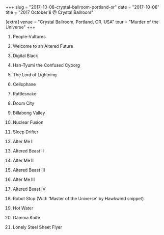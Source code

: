 +++
slug = "2017-10-08-crystal-ballroom-portland-or"
date = "2017-10-08"
title = "2017 October 8 @ Crystal Ballroom"

[extra]
venue = "Crystal Ballroom, Portland, OR, USA"
tour = "Murder of the Universe"
+++


 1. People-Vultures

 2. Welcome to an Altered Future

 3. Digital Black

 4. Han-Tyumi the Confused Cyborg

 5. The Lord of Lightning

 6. Cellophane

 7. Rattlesnake

 8. Doom City

 9. Billabong Valley

10. Nuclear Fusion

11. Sleep Drifter

12. Alter Me I

13. Altered Beast II

14. Alter Me II

15. Altered Beast III

16. Alter Me III

17. Altered Beast IV

18. Robot Stop
    (With 'Master of the Universe' by Hawkwind snippet)

19. Hot Water

20. Gamma Knife

21. Lonely Steel Sheet Flyer


